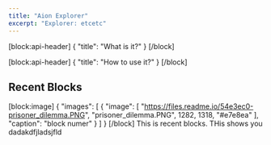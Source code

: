 ```yaml
---
title: "Aion Explorer"
excerpt: "Explorer: etcetc"
---
```

[block:api-header]
{
  "title": "What is it?"
}
[/block]

[block:api-header]
{
  "title": "How to use it?"
}
[/block]
## Recent Blocks 
[block:image]
{
  "images": [
    {
      "image": [
        "https://files.readme.io/54e3ec0-prisoner_dilemma.PNG",
        "prisoner_dilemma.PNG",
        1282,
        1318,
        "#e7e8ea"
      ],
      "caption": "block numer"
    }
  ]
}
[/block]
This is recent blocks. THis shows you dadakdfjladsjfld